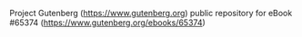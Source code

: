 Project Gutenberg (https://www.gutenberg.org) public repository for
eBook #65374 (https://www.gutenberg.org/ebooks/65374)
